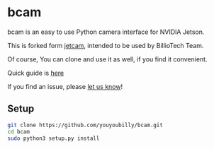 # bcam
bcam is an easy to use Python camera interface for NVIDIA Jetson.

This is forked form [jetcam](https://github.com/NVIDIA-AI-IOT/jetcam), intended to be used by BillioTech Team. 

Of course, You can clone and use it as well, if you find it convenient.

Quick guide is [here](demo.ipynb)

If you find an issue, please [let us know](../..//issues)!

## Setup

```bash
git clone https://github.com/youyoubilly/bcam.git
cd bcam
sudo python3 setup.py install
```
